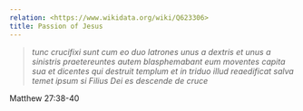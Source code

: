 ```yaml
---
relation: <https://www.wikidata.org/wiki/Q623306>
title: Passion of Jesus
---
```


> _tunc crucifixi sunt cum eo duo latrones unus a dextris et unus a sinistris praetereuntes autem blasphemabant eum moventes capita sua et dicentes qui destruit templum et in triduo illud reaedificat salva temet ipsum si Filius Dei es descende de cruce_

Matthew 27:38-40
